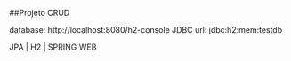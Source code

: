 ##Projeto CRUD

database: http://localhost:8080/h2-console
JDBC url: jdbc:h2:mem:testdb

JPA | H2 | SPRING WEB
